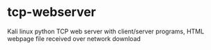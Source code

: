 # tcp-webserver
Kali linux python TCP web server with client/server programs, HTML webpage file received over network download
